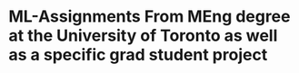 # ML-Assignments From MEng degree at the University of Toronto as well as a specific grad student project
